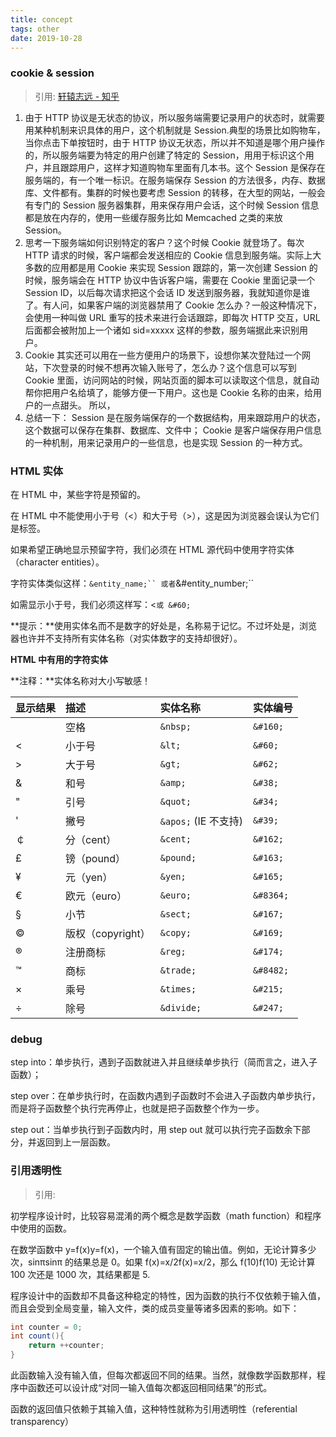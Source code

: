 ```yaml
---
title: concept
tags: other
date: 2019-10-28
---
```


### cookie & session

> 引用: [ 轩辕志远 - 知乎](https://www.zhihu.com/people/xuanyuanzhiyuan/activities)

1. 由于 HTTP 协议是无状态的协议，所以服务端需要记录用户的状态时，就需要用某种机制来识具体的用户，这个机制就是 Session.典型的场景比如购物车，当你点击下单按钮时，由于 HTTP 协议无状态，所以并不知道是哪个用户操作的，所以服务端要为特定的用户创建了特定的 Session，用用于标识这个用户，并且跟踪用户，这样才知道购物车里面有几本书。这个 Session 是保存在服务端的，有一个唯一标识。在服务端保存 Session 的方法很多，内存、数据库、文件都有。集群的时候也要考虑 Session 的转移，在大型的网站，一般会有专门的 Session 服务器集群，用来保存用户会话，这个时候 Session 信息都是放在内存的，使用一些缓存服务比如 Memcached 之类的来放 Session。
2. 思考一下服务端如何识别特定的客户？这个时候 Cookie 就登场了。每次 HTTP 请求的时候，客户端都会发送相应的 Cookie 信息到服务端。实际上大多数的应用都是用 Cookie 来实现 Session 跟踪的，第一次创建 Session 的时候，服务端会在 HTTP 协议中告诉客户端，需要在 Cookie 里面记录一个 Session ID，以后每次请求把这个会话 ID 发送到服务器，我就知道你是谁了。有人问，如果客户端的浏览器禁用了 Cookie 怎么办？一般这种情况下，会使用一种叫做 URL 重写的技术来进行会话跟踪，即每次 HTTP 交互，URL 后面都会被附加上一个诸如 sid=xxxxx 这样的参数，服务端据此来识别用户。
3. Cookie 其实还可以用在一些方便用户的场景下，设想你某次登陆过一个网站，下次登录的时候不想再次输入账号了，怎么办？这个信息可以写到 Cookie 里面，访问网站的时候，网站页面的脚本可以读取这个信息，就自动帮你把用户名给填了，能够方便一下用户。这也是 Cookie 名称的由来，给用户的一点甜头。
   所以，
4. 总结一下：
   Session 是在服务端保存的一个数据结构，用来跟踪用户的状态，这个数据可以保存在集群、数据库、文件中；
   Cookie 是客户端保存用户信息的一种机制，用来记录用户的一些信息，也是实现 Session 的一种方式。

### HTML 实体

在 HTML 中，某些字符是预留的。

在 HTML 中不能使用小于号（<）和大于号（>），这是因为浏览器会误认为它们是标签。

如果希望正确地显示预留字符，我们必须在 HTML 源代码中使用字符实体（character entities）。

字符实体类似这样：` &entity_name;`` 或者 `&#entity_number;``

如需显示小于号，我们必须这样写：&lt;`或 &#60;`

**提示：**使用实体名而不是数字的好处是，名称易于记忆。不过坏处是，浏览器也许并不支持所有实体名称（对实体数字的支持却很好）。

**HTML 中有用的字符实体**

**注释：**实体名称对大小写敏感！

| 显示结果 | 描述              | 实体名称             | 实体编号  |
| :------- | :---------------- | :------------------- | :-------- |
|          | 空格              | `&nbsp;`             | `&#160;`  |
| <        | 小于号            | `&lt;`               | `&#60;`   |
| >        | 大于号            | `&gt;`               | `&#62;`   |
| &        | 和号              | `&amp;`              | `&#38;`   |
| "        | 引号              | `&quot;`             | `&#34;`   |
| '        | 撇号              | `&apos;` (IE 不支持) | `&#39;`   |
| ￠       | 分（cent）        | `&cent;`             | `&#162;`  |
| £        | 镑（pound）       | `&pound;`            | `&#163;`  |
| ¥        | 元（yen）         | `&yen;`              | `&#165;`  |
| €        | 欧元（euro）      | `&euro;`             | `&#8364;` |
| §        | 小节              | `&sect;`             | `&#167;`  |
| ©        | 版权（copyright） | `&copy;`             | `&#169;`  |
| ®        | 注册商标          | `&reg;`              | `&#174;`  |
| ™        | 商标              | `&trade;`            | `&#8482;` |
| ×        | 乘号              | `&times;`            | `&#215;`  |
| ÷        | 除号              | `&divide;`           | `&#247;`  |

### debug

step into：单步执行，遇到子函数就进入并且继续单步执行（简而言之，进入子函数）；

step over：在单步执行时，在函数内遇到子函数时不会进入子函数内单步执行，而是将子函数整个执行完再停止，也就是把子函数整个作为一步。

step out：当单步执行到子函数内时，用 step out 就可以执行完子函数余下部分，并返回到上一层函数。

### 引用透明性

> 引用:

初学程序设计时，比较容易混淆的两个概念是数学函数（math function）和程序中使用的函数。

在数学函数中 y=f(x)y=f(x)，一个输入值有固定的输出值。例如，无论计算多少次，sinπsin⁡π 的结果总是 0。如果 f(x)=x/2f(x)=x/2，那么 f(10)f(10) 无论计算 100 次还是 1000 次，其结果都是 5.

程序设计中的函数却不具备这种稳定的特性，因为函数的执行不仅依赖于输入值，而且会受到全局变量，输入文件，类的成员变量等诸多因素的影响。如下：

```java
int counter = 0;
int count(){
    return ++counter;
}
```

此函数输入没有输入值，但每次都返回不同的结果。当然，就像数学函数那样，程序中函数还可以设计成“对同一输入值每次都返回相同结果”的形式。

函数的返回值只依赖于其输入值，这种特性就称为引用透明性（referential transparency）
